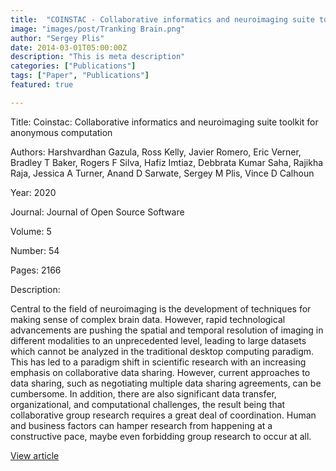 ```yaml
---
title:  "COINSTAC - Collaborative informatics and neuroimaging suite toolkit for anonymous computation"
image: "images/post/Tranking Brain.png"
author: "Sergey Plis"
date: 2014-03-01T05:00:00Z
description: "This is meta description"
categories: ["Publications"]
tags: ["Paper", "Publications"]
featured: true

---
```

Title: Coinstac: Collaborative informatics and neuroimaging suite toolkit for anonymous computation
  
Authors: Harshvardhan Gazula, Ross Kelly, Javier Romero, Eric Verner, Bradley T Baker, Rogers F Silva, Hafiz Imtiaz, Debbrata Kumar Saha, Rajikha Raja, Jessica A Turner, Anand D Sarwate, Sergey M Plis, Vince D Calhoun
  
Year: 2020
  
Journal: Journal of Open Source Software
  
Volume: 5
  
Number: 54
  
Pages: 2166
  
Description:
  
Central to the field of neuroimaging is the development of techniques for making sense of complex brain data. However, rapid technological advancements are pushing the spatial and temporal resolution of imaging in different modalities to an unprecedented level, leading to large datasets which cannot be analyzed in the traditional desktop computing paradigm. This has led to a paradigm shift in scientific research with an increasing emphasis on collaborative data sharing. However, current approaches to data sharing, such as negotiating multiple data sharing agreements, can be cumbersome. In addition, there are also significant data transfer, organizational, and computational challenges, the result being that collaborative group research requires a great deal of coordination. Human and business factors can hamper research from happening at a constructive pace, maybe even forbidding group research to occur at all.

  
[View article](https://joss.theoj.org/papers/10.21105/joss.02166.pdf)  
